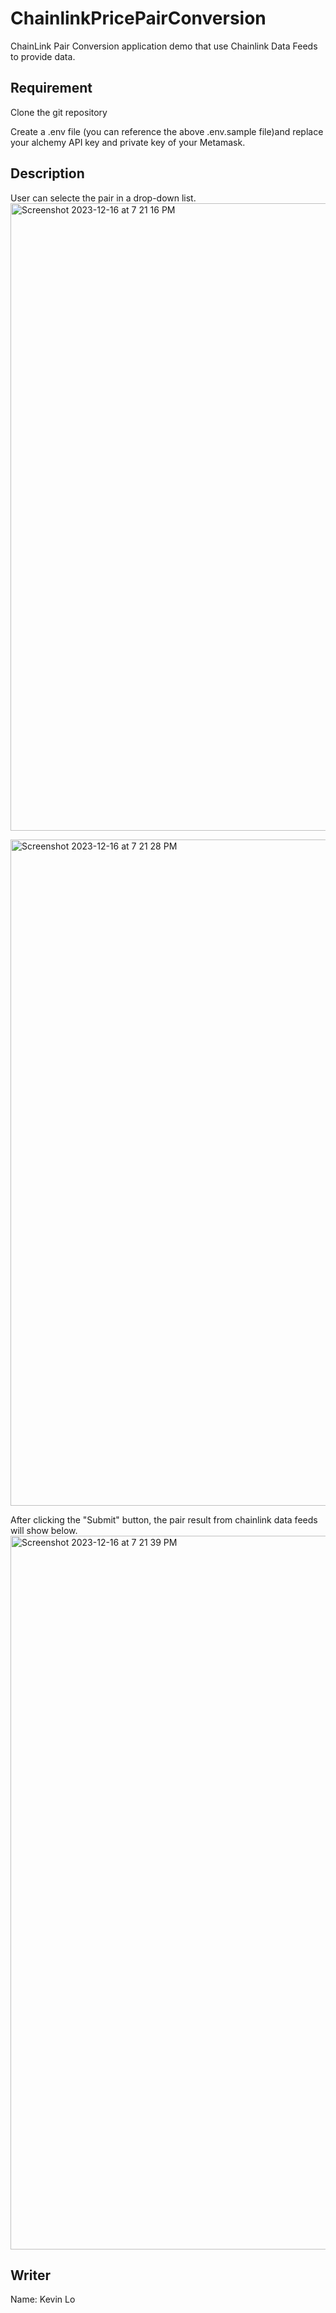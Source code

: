# ChainlinkPricePairConversion
ChainLink Pair Conversion application demo that use Chainlink Data Feeds to provide data.

## Requirement
Clone the git repository  

Create a .env file (you can reference the above .env.sample file)and replace your alchemy API key and private key of your Metamask.

## Description

User can selecte the pair in a drop-down list. 
<img width="1004" alt="Screenshot 2023-12-16 at 7 21 16 PM" src="https://github.com/LoChingHei/BCDV4028_ChainlinkPricePairConversion/assets/145512379/ea05debe-f21f-45f0-8c68-00719962069a">

<img width="1066" alt="Screenshot 2023-12-16 at 7 21 28 PM" src="https://github.com/LoChingHei/BCDV4028_ChainlinkPricePairConversion/assets/145512379/52cbed89-dc7a-46a8-bb59-de809d18eef1">

After clicking the "Submit" button, the pair result from chainlink data feeds will show below.
<img width="1142" alt="Screenshot 2023-12-16 at 7 21 39 PM" src="https://github.com/LoChingHei/BCDV4028_ChainlinkPricePairConversion/assets/145512379/55a937e1-3dc9-464d-a27c-0b64eb53af37">


## Writer

Name: Kevin Lo
